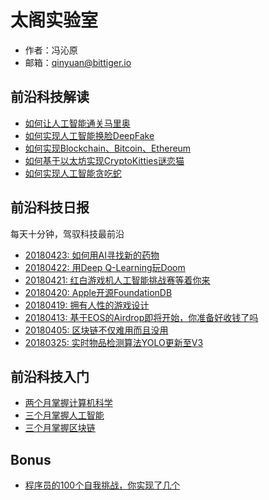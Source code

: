 # 太阁实验室

- 作者：冯沁原
- 邮箱：qinyuan@bittiger.io

## 前沿科技解读

- [如何让人工智能通关马里奥](GYM/README.md)
- [如何实现人工智能换脸DeepFake](DeepFake/README.md)
- [如何实现Blockchain、Bitcoin、Ethereum](Ethereum/README.md)
- [如何基于以太坊实现CryptoKitties谜恋猫](CryptoKitties/README.md)
- [如何实现人工智能贪吃蛇](AISnake/README.md)

## 前沿科技日报

每天十分钟，驾驭科技最前沿

- [20180423: 如何用AI寻找新的药物](https://www.youtube.com/watch?v=hY9Bc3mtphs)
- [20180422: 用Deep Q-Learning玩Doom](https://medium.freecodecamp.org/an-introduction-to-deep-q-learning-lets-play-doom-54d02d8017d8)
- [20180421: 红白游戏机人工智能挑战赛等着你来](https://contest.openai.com/)
- [20180420: Apple开源FoundationDB](https://github.com/apple/foundationdb)
- [20180419: 拥有人性的游戏设计](https://www.youtube.com/watch?v=0IUaGQhlPwo)
- [20180413: 基于EOS的Airdrop即将开始，你准备好收钱了吗](https://eosdac.io/)
- [20180405: 区块链不仅难用而且没用](https://medium.com/@kaistinchcombe/decentralized-and-trustless-crypto-paradise-is-actually-a-medieval-hellhole-c1ca122efdec)
- [20180325: 实时物品检测算法YOLO更新至V3](https://pjreddie.com/darknet/yolo/)

## 前沿科技入门

- [两个月掌握计算机科学](System/CS.md)
- [三个月掌握人工智能](System/AI.md)
- [三个月掌握区块链](System/Blockchain.md)

## Bonus

- [程序员的100个自我挑战，你实现了几个](Bonus/Challenge.md)

